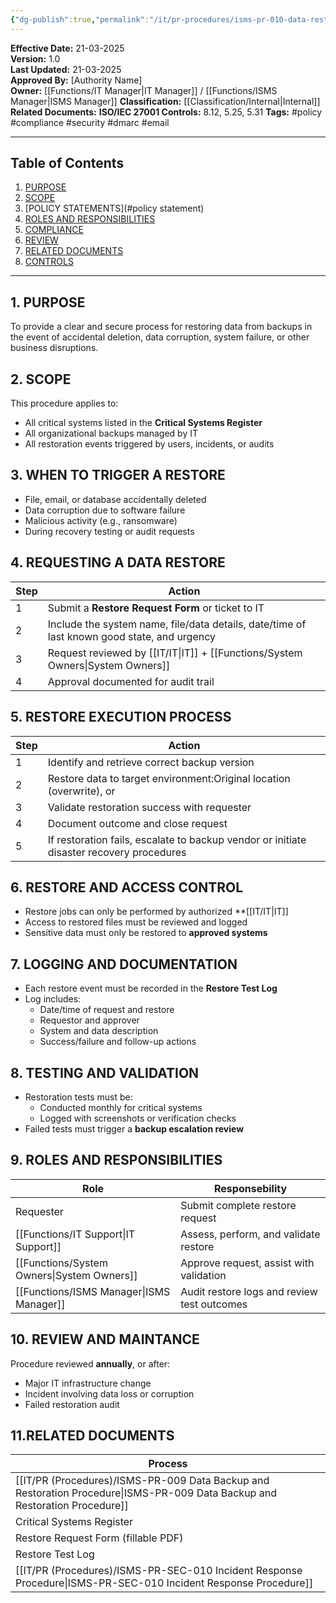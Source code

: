 ```yaml
---
{"dg-publish":true,"permalink":"/it/pr-procedures/isms-pr-010-data-restoration-procedure/"}
---
```


 
**Effective Date:** 21-03-2025  
**Version:** 1.0  
**Last Updated:** 21-03-2025  
**Approved By:** [Authority Name]  
**Owner:** [[Functions/IT Manager\|IT Manager]] / [[Functions/ISMS Manager\|ISMS Manager]]
**Classification:** [[Classification/Internal\|Internal]]
**Related Documents:**
**ISO/IEC 27001 Controls:** 8.12, 5.25, 5.31
**Tags:** #policy #compliance  #security #dmarc #email


---
## **Table of Contents**  
1. [PURPOSE](#purpose)  
2. [SCOPE](#scope)  
3. [POLICY STATEMENTS](#policy statement)  
4. [ROLES AND RESPONSIBILITIES](#roles-and-responsibilities)  
5. [COMPLIANCE](#dmarc)  
6. [REVIEW](#responsibilities)  
7. [RELATED DOCUMENTS](#compliance)  
8. [CONTROLS](#registrations)  
---
## **1. PURPOSE**  
To provide a clear and secure process for restoring data from backups in the event of accidental deletion, data corruption, system failure, or other business disruptions.
## **2. SCOPE**
This procedure applies to:
- All critical systems listed in the **Critical Systems Register**
- All organizational backups managed by IT
- All restoration events triggered by users, incidents, or audits
## **3. WHEN TO TRIGGER A RESTORE** 
 - File, email, or database accidentally deleted
- Data corruption due to software failure
- Malicious activity (e.g., ransomware)
- During recovery testing or audit requests
## **4. REQUESTING A DATA RESTORE**

| Step | Action                                                                                      |
| ---- | ------------------------------------------------------------------------------------------- |
| 1    | Submit a **Restore Request Form** or ticket to IT                                           |
| 2    | Include the system name, file/data details, date/time of last known good state, and urgency |
| 3    | Request reviewed by [[IT/IT\|IT]] + [[Functions/System Owners\|System Owners]]                                              |
| 4    | Approval documented for audit trail                                                         |
## **5. RESTORE EXECUTION PROCESS**  

| Step | Action                                                                                   |
| ---- | ---------------------------------------------------------------------------------------- |
| 1    | Identify and retrieve correct backup version                                             |
| 2    | Restore data to target environment:Original location (overwrite), or                     |
| 3    | Validate restoration success with requester                                              |
| 4    | Document outcome and close request                                                       |
| 5    | If restoration fails, escalate to backup vendor or initiate disaster recovery procedures |
## **6. RESTORE AND ACCESS CONTROL**  
- Restore jobs can only be performed by authorized **[[IT/IT\|IT]]
- Access to restored files must be reviewed and logged
- Sensitive data must only be restored to **approved systems**
## **7. LOGGING AND DOCUMENTATION**  
- Each restore event must be recorded in the **Restore Test Log**
- Log includes:
    - Date/time of request and restore
    - Requestor and approver
    - System and data description
    - Success/failure and follow-up actions
## **8. TESTING AND VALIDATION**
- Restoration tests must be:
    - Conducted monthly for critical systems
    - Logged with screenshots or verification checks
- Failed tests must trigger a **backup escalation review**
## **9. ROLES AND RESPONSIBILITIES**

| Role              | Responsebility                              |
| ----------------- | ------------------------------------------- |
| Requester         | Submit complete restore request             |
| [[Functions/IT Support\|IT Support]]    | Assess, perform, and validate restore       |
| [[Functions/System Owners\|System Owners]] | Approve request, assist with validation     |
| [[Functions/ISMS Manager\|ISMS Manager]]  | Audit restore logs and review test outcomes |
## **10. REVIEW AND MAINTANCE**
Procedure reviewed **annually**, or after:
- Major IT infrastructure change
- Incident involving data loss or corruption
- Failed restoration audit
## **11.RELATED DOCUMENTS**

| Process                                               |
| ----------------------------------------------------- |
| [[IT/PR (Procedures)/ISMS-PR-009 Data Backup and Restoration Procedure\|ISMS-PR-009 Data Backup and Restoration Procedure]] |
| Critical Systems Register                             |
| Restore Request Form (fillable PDF)                   |
| Restore Test Log                                      |
| [[IT/PR (Procedures)/ISMS-PR-SEC-010 Incident Response Procedure\|ISMS-PR-SEC-010 Incident Response Procedure]]       |








